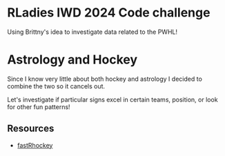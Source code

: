 # RLadies IWD 2024 Code challenge

Using Brittny's idea to investigate data related to the PWHL!

# Astrology and Hockey

Since I know very little about both hockey and astrology I decided to combine the two so it cancels out.


Let's investigate if particular signs excel in certain teams, position, or look for other fun patterns!

## Resources

- [fastRhockey](https://github.com/sportsdataverse/fastRhockey-data)
